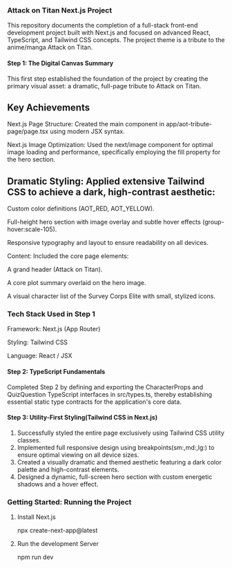 ### Attack on Titan Next.js Project 

This repository documents the completion of a full-stack front-end development project built with Next.js and focused on advanced React, TypeScript, and Tailwind CSS concepts. The project theme is a tribute to the anime/manga Attack on Titan.


#### Step 1: The Digital Canvas Summary
This first step established the foundation of the project by creating the primary visual asset: a dramatic, full-page tribute to Attack on Titan.

## Key Achievements
Next.js Page Structure: Created the main component in app/aot-tribute-page/page.tsx using modern JSX syntax.

Next.js Image Optimization: Used the next/image component for optimal image loading and performance, specifically employing the fill property for the hero section.

## Dramatic Styling: Applied extensive Tailwind CSS to achieve a dark, high-contrast aesthetic:

Custom color definitions (AOT_RED, AOT_YELLOW).

Full-height hero section with image overlay and subtle hover effects (group-hover:scale-105).

Responsive typography and layout to ensure readability on all devices.

Content: Included the core page elements:

A grand header (Attack on Titan).

A core plot summary overlaid on the hero image.

A visual character list of the Survey Corps Elite with small, stylized icons.



### Tech Stack Used in Step 1

Framework: Next.js (App Router)

Styling: Tailwind CSS

Language: React / JSX

#### Step 2: TypeScript Fundamentals

Completed Step 2 by defining and exporting the CharacterProps and QuizQuestion TypeScript interfaces in src/types.ts, thereby establishing essential static type contracts for the application's core data.

#### Step 3: Utility-First Styling(Tailwind CSS in Next.js)

1. Successfully styled the entire page exclusively using Tailwind CSS utility classes.
2. Implemented full responsive design using breakpoints(sm:,md:,lg:) to ensure optimal viewing on all device sizes.
3. Created a visually dramatic and themed aesthetic featuring a dark color palette and high-contrast elements.
4. Designed a dynamic, full-screen hero section with custom energetic shadows and a hover effect.



### Getting Started: Running the Project

1. Install Next.js

    npx create-next-app@latest

2. Run the development Server

    npm run dev


